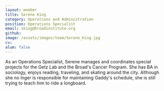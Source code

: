 ```yaml
---
layout: member
title: Serene King
category: Operations and Administration
position: Operations Specialist
email: sking@broadinstitute.org
github: 
image: /assets/images/team/Serene_King.jpg
cv:
alum: false
---
```


As an Operations Specialist, Serene manages and coordinates special projects for the Getz Lab and the Broad's Cancer Program. She has BA in sociology, enjoys reading, traveling, and skating around the city. Although she no lnger is responsible for maintaining Gaddy's schedule, she is still trying to teach him to ride a longboard.
